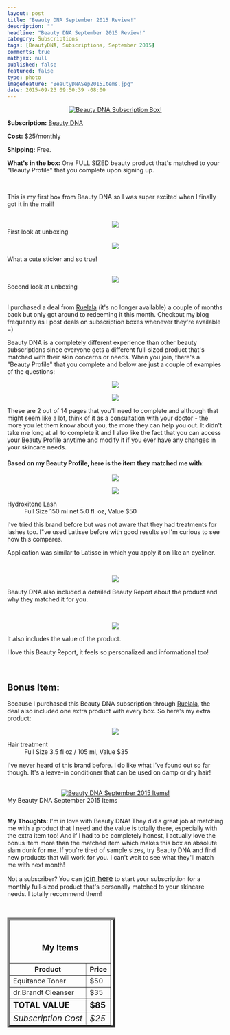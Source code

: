 ```yaml
---
layout: post
title: "Beauty DNA September 2015 Review!"
description: ""
headline: "Beauty DNA September 2015 Review!"
category: Subscriptions
tags: [BeautyDNA, Subscriptions, September 2015]
comments: true
mathjax: null
published: false
featured: false
type: photo
imagefeature: "BeautyDNASep2015Items.jpg"
date: 2015-09-23 09:50:39 -08:00
---
```


<center><a href="https://www.beautydna.com/" target="_blank">
<img src="/images/BeautyDNASep2015Package.jpg" border="0" style="border:none;max-width:100%;" alt="Beauty DNA Subscription Box!" />
</a></center>

<p><b>Subscription:</b> <a href="https://www.beautydna.com/" target="_blank">Beauty DNA</a></p>
<p><b>Cost:</b> $25/monthly</p>
<p><b>Shipping:</b> Free. </p>
<p><b>What's in the box:</b> One FULL SIZED beauty product that's matched to your "Beauty Profile" that you complete upon signing up.</p>
<br>

<p>This is my first box from Beauty DNA so I was super excited when I finally got it in the mail!</p>
<br>

<center><img src='/images/BeautyDNASep2015OpenBox.jpg'></center>
<figcaption>First look at unboxing</figcaption>
<br>

<center><img src='/images/BeautyDNASep2015OpenBox2.jpg'></center>
<p>What a cute sticker and so true!</p>
<br>

<center><img src='/images/BeautyDNASep2015OpenBox3.jpg'></center>
<figcaption>Second look at unboxing</figcaption>
<br>

<p>I purchased a deal from <a href="https://www.ruelala.com/invite/whatsupmailbox" target="_blank">Ruelala</a> (it's no longer available) a couple of months back but only got around to redeeming it this month. Checkout my blog frequently as I post deals on subscription boxes whenever they're available =)</p>

<p>Beauty DNA is a completely different experience than other beauty subscriptions since everyone gets a different full-sized product that's matched with their skin concerns or needs. When you join, there's a "Beauty Profile" that you complete and below are just a couple of examples of the questions:</p>

<p><center><img src='/images/BeautyDNASep2015Profile.png'></center></p>
<p><center><img src='/images/BeautyDNASep2015Profile2.png'></center></p>

<p>These are 2 out of 14 pages that you'll need to complete and although that might seem like a lot, think of it as a consultation with your doctor - the more you let them know about you, the more they can help you out. It didn't take me long at all to complete it and I also like the fact that you can access your Beauty Profile anytime and modify it if you ever have any changes in your skincare needs.</p>

<H4>Based on my Beauty Profile, here is the item they matched me with:</H4>

<p><center><img src='/images/BeautyDNASep2015Lash.jpg'></center></p>
<p><center><img src='/images/BeautyDNASep2015Lash2.jpg'></center></p>

<DL>
<DT>Hydroxitone Lash</a></DT>
<DD>Full Size 150 ml net 5.0 fl. oz, Value $50</DD>
</DL>

<p>I've tried this brand before but was not aware that they had treatments for lashes too. I"ve used Latisse before with good results so I'm curious to see how this compares.</p>

<p>Application was similar to Latisse in which you apply it on like an eyeliner.<p>
<br>

<p><center><img src='/images/BeautyDNASep2015Info.jpg'></center></p>
<p>Beauty DNA also included a detailed Beauty Report about the product and why they matched it for you.</p>
<br>

<p><center><img src='/images/BeautyDNASep2015Info2.jpg'></center></p>
<p>It also includes the value of the product.</p>

<p>I love this Beauty Report, it feels so personalized and informational too!</p>
<br>

<H2><i class="icon-gift"></i> Bonus Item:</H2>

<p>Because I purchased this Beauty DNA subscription through <a href="https://www.ruelala.com/invite/whatsupmailbox" target="_blank">Ruelala</a>, the deal also included one extra product with every box. So here's my extra product:</p>

<p><center><img src='/images/BeautyDNASep2015Hair.jpg'></center></p>

<DL>
<DT>Hair treatment</a></DT>
<DD>Full Size 3.5 fl oz / 105 ml, Value $35</DD>
</DL>

<p>I've never heard of this brand before. I do like what I've found out so far though. It's a leave-in conditioner that can be used on damp or dry hair!</p>

<br>

<center><a href="https://www.beautydna.com/" target="_blank">
<img src="/images/BeautyDNASep2015Items.jpg" border="0" style="border:none;max-width:100%;" alt="Beauty DNA September 2015 Items!" />
</a></center>
<figcaption>My Beauty DNA September 2015 Items</figcaption>

<br>

<p><i class="icon-exclamation-sign"></i><b> My Thoughts:</b> I'm in love with Beauty DNA! They did a great job at matching me with a product that I need and the value is totally there, especially with the extra item too! And if I had to be completely honest, I actually love the bonus item more than the matched item which makes this box an absolute slam dunk for me. If you're tired of sample sizes, try Beauty DNA and find new products that will work for you. I can't wait to see what they'll match me with next month!</p>

<p>Not a subscriber? You can <a href="https://www.beautydna.com/"><big>join here</big></a> to start your subscription for a monthly full-sized product that's personally matched to your skincare needs. I totally recommend them!</p>
<br>

<TABLE  BORDER="5" style="width:50%">
   <TR>
      <TH COLSPAN="2">
         <H3><BR><center>My Items</center></H3>
      </TH>
   </TR>
      <TH>Product</TH>
      <TH>Price</TH>
  <TR>
      <TD>Equitance Toner</TD>
      <TD>$50</TD>
   </TR>
   <TR>
      <TD>dr.Brandt Cleanser</TD>
      <TD>$35</TD>
   </TR>
   <TR>
      <TD><b><big>TOTAL VALUE</big></b></TD>
      <TD><b><big>$85</big></b></TD>
   </TR>
   <TR>
      <TD><i><big>Subscription Cost</big></i></TD>
      <TD><i><big>$25</big></i></TD>
   </TR>
</TABLE>
